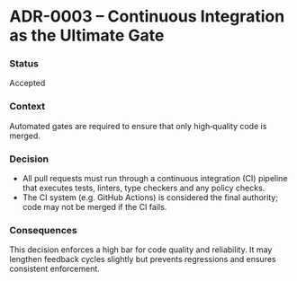 # ADR-0003 – Continuous Integration as the Ultimate Gate

### Status

Accepted

### Context

Automated gates are required to ensure that only high‑quality code is merged.

### Decision

* All pull requests must run through a continuous integration (CI) pipeline that executes tests, linters, type checkers and any policy checks.
* The CI system (e.g. GitHub Actions) is considered the final authority; code may not be merged if the CI fails.

### Consequences

This decision enforces a high bar for code quality and reliability.  It may lengthen feedback cycles slightly but prevents regressions and ensures consistent enforcement.